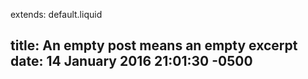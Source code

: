 extends: default.liquid

title: An empty post means an empty excerpt
date: 14 January 2016 21:01:30 -0500
---
